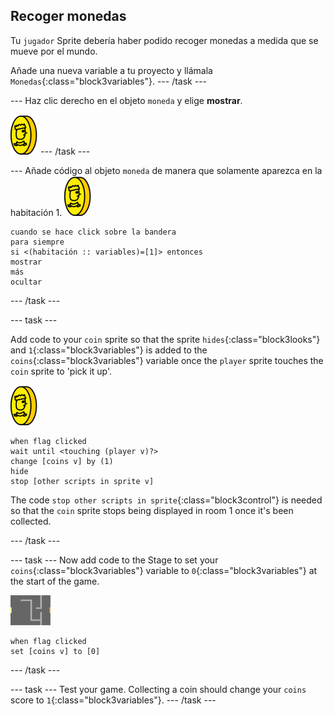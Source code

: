 ## Recoger monedas

Tu ` jugador ` Sprite debería haber podido recoger monedas a medida que se mueve por el mundo.

Añade una nueva variable a tu proyecto y llámala `Monedas`{:class="block3variables"}. \--- /task \---

\--- Haz clic derecho en el objeto `moneda` y elige **mostrar**.

![captura de pantalla](images/coin.png) \--- /task \---

\--- Añade código al objeto `moneda` de manera que solamente aparezca en la habitación 1. ![captura de pantalla](images/coin.png)

```blocks3
cuando se hace click sobre la bandera
para siempre
si <(habitación :: variables)=[1]> entonces
mostrar
más
ocultar
```

\--- /task \---

\--- task \---

Add code to your `coin` sprite so that the sprite `hides`{:class="block3looks"} and `1`{:class="block3variables"} is added to the `coins`{:class="block3variables"} variable once the `player` sprite touches the `coin` sprite to 'pick it up'.

![coin](images/coin.png)

```blocks3
when flag clicked
wait until <touching (player v)?>
change [coins v] by (1)
hide
stop [other scripts in sprite v]
```

The code `stop other scripts in sprite`{:class="block3control"} is needed so that the `coin` sprite stops being displayed in room 1 once it's been collected.

\--- /task \---

\--- task \--- Now add code to the Stage to set your `coins`{:class="block3variables"} variable to `0`{:class="block3variables"} at the start of the game.

![stage](images/stage.png)

```blocks3
when flag clicked
set [coins v] to [0]
```

\--- /task \---

\--- task \--- Test your game. Collecting a coin should change your `coins` score to `1`{:class="block3variables"}. \--- /task \---